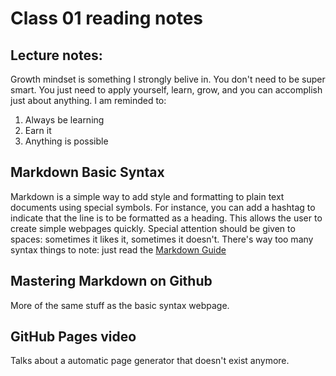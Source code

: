 # Class 01 reading notes

## Lecture notes:
Growth mindset is something I strongly belive in.  You don't need to be super smart.  You just need to apply yourself, learn, grow, and you can accomplish just about anything.  I am reminded to:
1. Always be learning
2. Earn it
3. Anything is possible

## Markdown Basic Syntax
Markdown is a simple way to add style and formatting to plain text documents using special symbols.
For instance, you can add a hashtag to indicate that the line is to be formatted as a heading.
This allows the user to create simple webpages quickly.
Special attention should be given to spaces: sometimes it likes it, sometimes it doesn't.
There's way too many syntax things to note: just read the [Markdown Guide](https://markdownguide.org/basic-syntax)

## Mastering Markdown on Github
More of the same stuff as the basic syntax webpage.

## GitHub Pages video
Talks about a automatic page generator that doesn't exist anymore.

